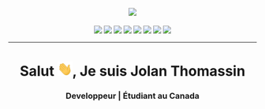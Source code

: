 <p align="center"> 
  <img src="https://img.shields.io/badge/Âge-18-blue" /> 
  <br><br>
  <img src="https://img.shields.io/badge/Python-%20Très bonne maitrise-lime" />
  <img src="https://img.shields.io/badge/HTML/CSS-%20Très bonne maitrise-lime" />
  
  <img src="https://img.shields.io/badge/PHP-%20Bonne maitrise-green" />
  <img src="https://img.shields.io/badge/Pl/SQL-%20Bonne maitrise-green" />
  
  <img src="https://img.shields.io/badge/C-%20Maitrise-brightgreen" />
  <img src="https://img.shields.io/badge/C++-%20Maitrise-brightgreen" />
  
  <img src="https://img.shields.io/badge/C♯-%20Apprentissage-blanchedalmond" />
  <img src="https://img.shields.io/badge/Javascript-%20Apprentissage-blanchedalmond" /> 
</p>

<hr>
<h1 align="center">Salut <img src="https://raw.githubusercontent.com/ABSphreak/ABSphreak/master/gifs/Hi.gif" width="30px">, Je suis Jolan Thomassin </h1>
<h3 align="center">Developpeur | Étudiant au Canada </h3>
